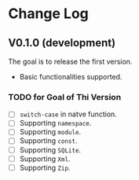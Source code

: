 # Change Log

## V0.1.0 (development)

The goal is to release the first version.

*   Basic functionalities supported.

### TODO for Goal of Thi Version

*   [ ] `switch-case` in natve function.
*   [ ] Supporting `namespace`.
*   [ ] Supporting `module`.
*   [ ] Supporting `const`.
*   [ ] Supporting `SQLite`.
*   [ ] Supporting `Xml`.
*   [ ] Supporting `Zip`.
